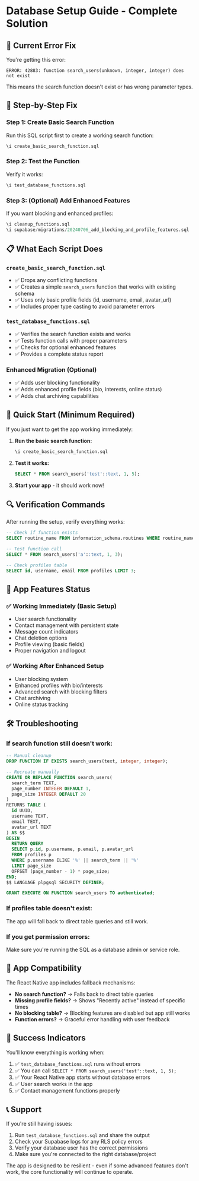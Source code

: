 # Database Setup Guide - Complete Solution

## 🚨 **Current Error Fix**

You're getting this error:
```
ERROR: 42883: function search_users(unknown, integer, integer) does not exist
```

This means the search function doesn't exist or has wrong parameter types.

## 🔧 **Step-by-Step Fix**

### **Step 1: Create Basic Search Function**
Run this SQL script first to create a working search function:
```sql
\i create_basic_search_function.sql
```

### **Step 2: Test the Function**
Verify it works:
```sql
\i test_database_functions.sql
```

### **Step 3: (Optional) Add Enhanced Features**
If you want blocking and enhanced profiles:
```sql
\i cleanup_functions.sql
\i supabase/migrations/20240706_add_blocking_and_profile_features.sql
```

## 📋 **What Each Script Does**

### `create_basic_search_function.sql`
- ✅ Drops any conflicting functions
- ✅ Creates a simple `search_users` function that works with existing schema
- ✅ Uses only basic profile fields (id, username, email, avatar_url)
- ✅ Includes proper type casting to avoid parameter errors

### `test_database_functions.sql`
- ✅ Verifies the search function exists and works
- ✅ Tests function calls with proper parameters
- ✅ Checks for optional enhanced features
- ✅ Provides a complete status report

### Enhanced Migration (Optional)
- ✅ Adds user blocking functionality
- ✅ Adds enhanced profile fields (bio, interests, online status)
- ✅ Adds chat archiving capabilities

## 🚀 **Quick Start (Minimum Required)**

If you just want to get the app working immediately:

1. **Run the basic search function:**
   ```sql
   \i create_basic_search_function.sql
   ```

2. **Test it works:**
   ```sql
   SELECT * FROM search_users('test'::text, 1, 5);
   ```

3. **Start your app** - it should work now!

## 🔍 **Verification Commands**

After running the setup, verify everything works:

```sql
-- Check if function exists
SELECT routine_name FROM information_schema.routines WHERE routine_name = 'search_users';

-- Test function call
SELECT * FROM search_users('a'::text, 1, 3);

-- Check profiles table
SELECT id, username, email FROM profiles LIMIT 3;
```

## 🎯 **App Features Status**

### ✅ **Working Immediately (Basic Setup)**
- User search functionality
- Contact management with persistent state
- Message count indicators
- Chat deletion options
- Profile viewing (basic fields)
- Proper navigation and logout

### ✅ **Working After Enhanced Setup**
- User blocking system
- Enhanced profiles with bio/interests
- Advanced search with blocking filters
- Chat archiving
- Online status tracking

## 🛠 **Troubleshooting**

### **If search function still doesn't work:**
```sql
-- Manual cleanup
DROP FUNCTION IF EXISTS search_users(text, integer, integer);

-- Recreate manually
CREATE OR REPLACE FUNCTION search_users(
  search_term TEXT,
  page_number INTEGER DEFAULT 1,
  page_size INTEGER DEFAULT 20
)
RETURNS TABLE (
  id UUID,
  username TEXT,
  email TEXT,
  avatar_url TEXT
) AS $$
BEGIN
  RETURN QUERY
  SELECT p.id, p.username, p.email, p.avatar_url
  FROM profiles p
  WHERE p.username ILIKE '%' || search_term || '%'
  LIMIT page_size
  OFFSET (page_number - 1) * page_size;
END;
$$ LANGUAGE plpgsql SECURITY DEFINER;

GRANT EXECUTE ON FUNCTION search_users TO authenticated;
```

### **If profiles table doesn't exist:**
The app will fall back to direct table queries and still work.

### **If you get permission errors:**
Make sure you're running the SQL as a database admin or service role.

## 📱 **App Compatibility**

The React Native app includes fallback mechanisms:

- **No search function?** → Falls back to direct table queries
- **Missing profile fields?** → Shows "Recently active" instead of specific times
- **No blocking table?** → Blocking features are disabled but app still works
- **Function errors?** → Graceful error handling with user feedback

## 🎉 **Success Indicators**

You'll know everything is working when:

1. ✅ `test_database_functions.sql` runs without errors
2. ✅ You can call `SELECT * FROM search_users('test'::text, 1, 5);`
3. ✅ Your React Native app starts without database errors
4. ✅ User search works in the app
5. ✅ Contact management functions properly

## 📞 **Support**

If you're still having issues:

1. Run `test_database_functions.sql` and share the output
2. Check your Supabase logs for any RLS policy errors
3. Verify your database user has the correct permissions
4. Make sure you're connected to the right database/project

The app is designed to be resilient - even if some advanced features don't work, the core functionality will continue to operate.
